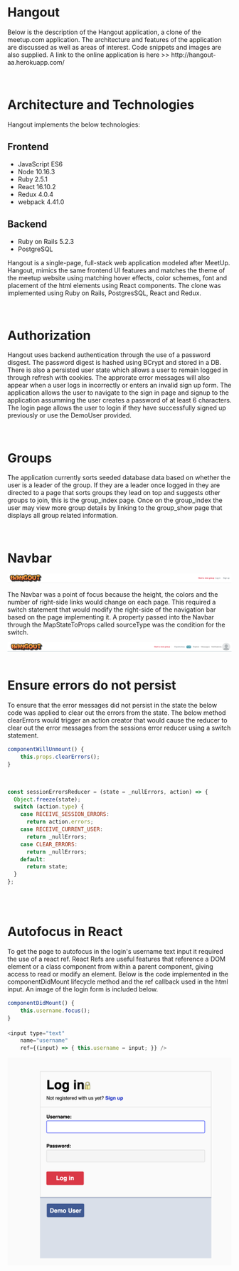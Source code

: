 <h1>Hangout</h1>
<p> Below is the description of the Hangout application, a clone of the meetup.com application.  The architecture and features of the application are discussed as well as areas of interest.  Code snippets and images are also supplied.  A link to the online application is here >> http://hangout-aa.herokuapp.com/ </p>
<br>

<h1>Architecture and Technologies</h1>
Hangout implements the below technologies:

<h2>Frontend</h2>
<ul>
<li>JavaScript ES6</li>
<li>Node 10.16.3</li>
<li>Ruby 2.5.1</li>
<li>React 16.10.2</li>
<li>Redux 4.0.4</li>
<li>webpack 4.41.0</li>
</ul>


<h2>Backend</h2>
<ul>
<li>Ruby on Rails 5.2.3</li>
<li>PostgreSQL</li>
</ul>

<p>
Hangout is a single-page, full-stack web application modeled after MeetUp.  Hangout, mimics the same frontend UI features and matches the theme of the meetup website using matching hover effects, color schemes, font and placement of the html elements using React components.  The clone was implemented using Ruby on Rails, PostgresSQL, React and Redux.  
</p>
<br>

<h1>Authorization</h1>
<p>Hangout uses backend authentication through the use of a password disgest.  The password digest is hashed using BCrypt and stored in a DB.  There is also a persisted user state which allows a user to remain logged in through refresh with cookies. The approrate error messages will also appear when a user logs in incorrectly or enters an invalid sign up form.  The application allows the user to navigate to the sign in page and signup to the application assumming the user creates a password of at least 6 characters.  The login page allows the user to login if they have successfully signed up previously or use the DemoUser provided.
</p>
<br>

<h1>Groups</h1>
<p>The application currently sorts seeded database data based on whether the user is a leader of the group.  If they are a leader once logged in they are directed to a page that sorts groups they lead on top and suggests other groups to join, this is the group_index page.  Once on the group_index the user may view more group details by linking to the group_show page that displays all group related information.
</p>
<br>

<h1>Navbar</h1>

![Navbar](./ReadmeImages/Navbar.png)

<p>
The Navbar was a point of focus because the height, the colors and the number of right-side links would change on each page.  This required a switch statement that would modify the right-side of the navigation bar based on the page implementing it.  A property passed into the Navbar through the MapStateToProps called sourceType was the condition for the switch.
</p>

![NavbarFull](./ReadmeImages/NavbarFull.png)
<br>
<br>


<h1>Ensure errors do not persist</h1>

<p>
To ensure that the error messages did not persist in the state the below code was applied to clear out the errors from the state.  The below method clearErrors would trigger an action creator that would cause the reducer to clear out the error messages from the sessions error reducer using a switch statement.
</p>

```javascript
componentWillUnmount() {
    this.props.clearErrors();
}
```

<br>

```javascript
const sessionErrorsReducer = (state = _nullErrors, action) => {
  Object.freeze(state);
  switch (action.type) {
    case RECEIVE_SESSION_ERRORS:
      return action.errors;
    case RECEIVE_CURRENT_USER:
      return _nullErrors;
    case CLEAR_ERRORS:
      return _nullErrors;
    default:
      return state;
  }
};
```

<br>
<br>


<h1>Autofocus in React</h1>

<p>To get the page to autofocus in the login's username text input it required the use of a react ref.   React Refs are useful features that reference a DOM element or a class component from within a parent component, giving access to read or modify an element.  Below is the code implemented in the componentDidMount lifecycle method and the ref callback used in the html input.  An image of the login form is included below.</p>

```javascript
componentDidMount() {
    this.username.focus();
}

<input type="text"
    name="username"
    ref={(input) => { this.username = input; }} />
```

![Login](./ReadmeImages/Login.png)



